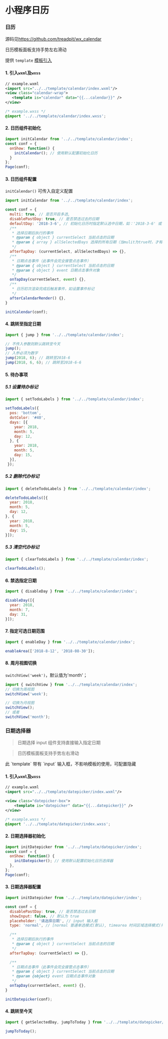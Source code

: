 # 小程序日历

### 日历

源码见[https://github.com/treadpit/wx_calendar ](https://github.com/treadpit/wx_calendar)

<p class="tip">日历模板面板支持手势左右滑动</p>

提供 `template` [模板引入](https://mp.weixin.qq.com/debug/wxadoc/dev/framework/view/wxml/template.html)

#### 1. 引入`wxml`及`wxss`
```xml
// example.wxml
<import src="../../template/calendar/index.wxml"/>
<view class="calendar-wrap">
   <template is="calendar" data="{{...calendar}}" />
</view>
```
```css
/* example.wxss */
@import '../../template/calendar/index.wxss';
```

#### 2. 日历组件初始化
```js
import initCalendar from '../../template/calendar/index';
const conf = {
  onShow: function() {
    initCalendar(); // 使用默认配置初始化日历
  }
};
Page(conf);
```

#### 3. 日历组件配置

`initCalendar()` 可传入自定义配置

```js
import initCalendar from '../../template/calendar/index';

const conf = { 
  multi: true, // 是否开启多选,
  disablePastDay: true, // 是否禁选过去的日期
  defaultDay: '2018-3-6', // 初始化日历时指定默认选中日期，如：'2018-3-6' 或 '2018-03-06'
  /**
   * 选择日期后执行的事件
   * @param { object } currentSelect 当前点击的日期
   * @param { array } allSelectedDays 选择的所有日期（当mulit为true时，才有allSelectedDays参数）
   */
  afterTapDay: (currentSelect, allSelectedDays) => {},
  /**
   * 日期点击事件（此事件会完全接管点击事件）
   * @param { object } currentSelect 当前点击的日期
   * @param { object } event 日期点击事件对象
   */
  onTapDay(currentSelect, event) {},
  /**
   * 日历初次渲染完成后触发事件，如设置事件标记
   */
  afterCalendarRender() {},
}

initCalendar(conf);
```

#### 4. 跳转至指定日期

```js
import { jump } from '../../template/calendar/index';

// 不传入参数则默认跳转至今天
jump();
// 入参必须为数字
jump(2018, 6); // 跳转至2018-6
jump(2018, 6, 6); // 跳转至2018-6-6
```

#### 5. 待办事项

##### 5.1 设置待办标记

```js
import { setTodoLabels } from '../../template/calendar/index';

setTodoLabels({
  pos: 'bottom',
  dotColor: '#40',
  days: [{
    year: 2018,
    month: 5,
    day: 12,
  }, {
    year: 2018,
    month: 5,
    day: 15,
  }],
 });
```

##### 5.2 删除代办标记

```js
import { deleteTodoLabels } from '../../template/calendar/index';

deleteTodoLabels([{
  year: 2018,
  month: 5,
  day: 12,
}, {
  year: 2018,
  month: 5,
  day: 15,
}]);
```

##### 5.3 清空代办标记

```js
import { clearTodoLabels } from '../../template/calendar/index';

clearTodoLabels();
```

#### 6. 禁选指定日期

```js
import { disableDay } from '../../template/calendar/index';

disableDay([{
  year: 2018,
  month: 7,
  day: 31,
}]);
```


#### 7. 指定可选日期范围

```js
import { enableDay } from '../../template/calendar/index';

enableArea(['2018-8-12', '2018-08-30']);
```

#### 8. 周月视图切换

`switchView('week')`，默认值为'month'；

```js
import { switchView } from '../../template/calendar/index';
// 切换为周视图
switchView('week');

// 切换为月视图
switchView();
// 或者
switchView('month');
```


### 日期选择器

> 日期选择 input 组件支持直接输入指定日期

> 日历模板面板支持手势左右滑动

<p class="tip">此 `template` 带有 `input` 输入框，不影响模板的使用，可配置隐藏</p>

#### 1. 引入`wxml`及`wxss`
```xml
// example.wxml
<import src="../../template/datepicker/index.wxml"/>

<view class="datepicker-box">
    <template is="datepicker" data="{{...datepicker}}" />
</view>
```
```css
/* example.wxss */
@import '../../template/datepicker/index.wxss';
```

#### 2. 日期选择器初始化
```js
import initDatepicker from '../../template/datepicker/index';
const conf = {
  onShow: function() {
    initDatepicker(); // 使用默认配置初始化日历选择器
  },
};
Page(conf);
```

#### 3. 日期选择器配置

```js
import initDatepicker from '../../template/datepicker/index';

const conf = {
  disablePastDay: true, // 是否禁选过去日期
  showInput: false, // 默认为 true
  placeholder: '请选择日期', // input 输入框
  type: 'normal', // [normal 普通单选模式(默认), timearea 时间区域选择模式(待开发), multiSelect 多选模式(待完善)]

  /**
   * 选择日期后执行的事件
   * @param { object } currentSelect 当前点击的日期
   */
  afterTapDay: (currentSelect) => {},

  /**
   * 日期点击事件（此事件会完全接管点击事件）
   * @param { object } currentSelect 当前点击的日期
   * @param {object} event 日期点击事件对象
   */
  onTapDay(currentSelect, event) {},
}

initDatepicker(conf);
```

#### 4. 跳转至今天

```js
import { getSelectedDay, jumpToToday } from '../../template/datepicker/index';

jumpToToday();

```
